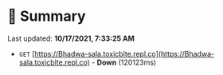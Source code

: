 # 📖 Summary
Last updated: **10/17/2021, 7:33:25 AM**

- `GET` [https://Bhadwa-sala.toxicblte.repl.co](https://Bhadwa-sala.toxicblte.repl.co) - **Down** (120123ms)
